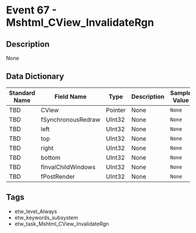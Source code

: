 # Event 67 - Mshtml_CView_InvalidateRgn

## Description
None

## Data Dictionary
|Standard Name|Field Name|Type|Description|Sample Value|
|---|---|---|---|---|
|TBD|CView|Pointer|None|`None`|
|TBD|fSynchronousRedraw|UInt32|None|`None`|
|TBD|left|UInt32|None|`None`|
|TBD|top|UInt32|None|`None`|
|TBD|right|UInt32|None|`None`|
|TBD|bottom|UInt32|None|`None`|
|TBD|fInvalChildWindows|UInt32|None|`None`|
|TBD|fPostRender|UInt32|None|`None`|

## Tags
* etw_level_Always
* etw_keywords_subsystem
* etw_task_Mshtml_CView_InvalidateRgn